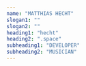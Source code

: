 ```yaml
---
name: "MATTHIAS HECHT"
slogan1: ""
slogan2: ""
heading1: "hecht"
heading2: ".space"
subheading1: "DEVELOPER"
subheading2: "MUSICIAN"
---
```

